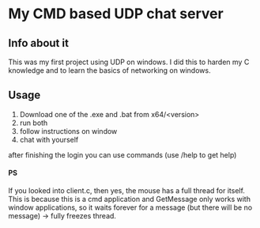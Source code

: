 # My CMD based UDP chat server

## Info about it
This was my first project using UDP on windows. I did this to harden my C knowledge and to learn the basics of networking on windows.

## Usage
1. Download one of the .exe and .bat from x64/\<version>
2. run both
3. follow instructions on window
4. chat with yourself

after finishing the login you can use commands (use /help to get help)



#### PS
If you looked into client.c, then yes, the mouse has a full thread for itself. This is because this is a cmd application and GetMessage only works with window applications, so it waits forever for a message (but there will be no message) -> fully freezes thread.